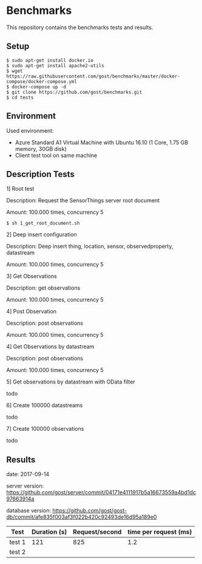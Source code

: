 # Benchmarks

This repository contains the benchmarks tests and results.

## Setup

```
$ sudo apt-get install docker.io
$ sudo apt-get install apache2-utils
$ wget https://raw.githubusercontent.com/gost/benchmarks/master/docker-compose/docker-compose.yml
$ docker-compose up -d 
$ git clone https://github.com/gost/benchmarks.git
$ cd tests
```

## Environment

Used environment: 

- Azure Standard A1 Virtual Machine with Ubuntu 16.10 (1 Core, 1.75 GB memory, 30GB disk)
- Client test tool on same machine

## Description Tests

1] Root test

Description: Request the SensorThings server root document

Amount: 100.000 times, concurrency 5

```
$ sh 1_get_root_document.sh
```

2] Deep insert configuration

Description: Deep insert thing, location, sensor, observedproperty, datastream

Amount: 100.000 times, concurrency 5

3] Get Observations

Description: get observations

Amount: 100.000 times, concurrency 5

4] Post Observation

Description: post observations

Amount: 100.000 times, concurrency 5

4] Get Observations by datastream

Description: post observations

Amount: 100.000 times, concurrency 5

5] Get observations by datastream with OData filter

todo

6] Create 100000 datastreams

todo

7] Create 100000 observations 

todo

## Results

date: 2017-09-14

server version: https://github.com/gost/server/commit/04171e4111917b5a16673559a4bd1dc97663914a

database version: https://github.com/gost/gost-db/commit/afe835f003af3f022b420c92493de16d95a189e0



| Test     | Duration (s)  |  Request/second | time per request (ms) |
|----------|---------------|-----------------|-----------------------|
| test 1   |  121          | 825             | 1.2                   |
| test 2   |               |                 |                       |


